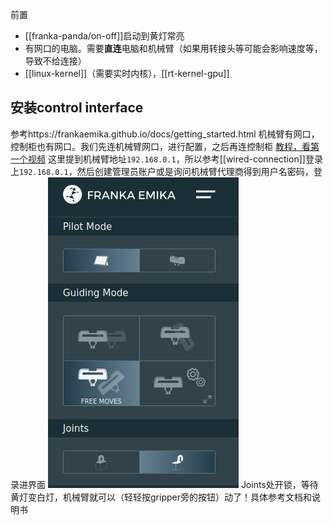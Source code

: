 前置
- [[franka-panda/on-off]]启动到黄灯常亮
- 有网口的电脑。需要**直连**电脑和机械臂（如果用转接头等可能会影响速度等，导致不给连接）
- [[linux-kernel]]（需要实时内核），[[rt-kernel-gpu]]

## 安装control interface
参考https://frankaemika.github.io/docs/getting_started.html
机械臂有网口，控制柜也有网口。我们先连机械臂网口，进行配置，之后再连控制柜
[教程，看第一个视频](https://mp.weixin.qq.com/mp/homepage?__biz=MzI1MDQyMTQ2Mw==&hid=2&sn=b0ae69e54148897202a821d0a48d79e9&scene=1&devicetype=android-29&version=28000653&lang=zh_CN&nettype=3gnet&ascene=7&session_us=gh_8f8e4c6a8bf8&pass_ticket=v3fxJbAjVoDUxQTg9j07UZ1xyvu8oHbx4Mk%2F5beeCBiI87W8PE%2FgLDbCygl6zF0M&wx_header=1&from=groupmessage)
这里提到机械臂地址`192.168.0.1`，所以参考[[wired-connection]]登录上`192.168.0.1`，然后创建管理员账户或是询问机械臂代理商得到用户名密码，登录进界面
![](connection.png)
Joints处开锁，等待黄灯变白灯，机械臂就可以（轻轻按gripper旁的按钮）动了！具体参考文档和说明书